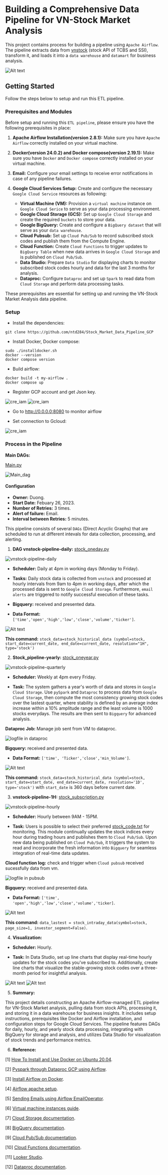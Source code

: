 # Building a Comprehensive Data Pipeline for VN-Stock Market Analysis

This project contains process for building a pipeline using `Apache Airflow`. The pipeline extracts data from [vnstock](https://github.com/thinh-vu/vnstock?tab=readme-ov-file) (stock API of TCBS and SSI), transform it, and loads it into a `data warehouse` and `datamart` for business analysis.

![Alt text](doc/images/etlarchitecture.png)

## Getting Started

Follow the steps below to setup and run this ETL pipeline.

### Prerequisites and Modules

Before setup and running this `ETL pipeline`, please ensure you have the following prerequisites in place:

1. **Apache Airflow Installation(version 2.8.1):** Make sure you have `Apache Airflow` correctly installed on your virtual machine. 

2. **Docker(version 24.0.2) and Docker compose(version 2.19.1):** Make sure you have `Docker` and `Docker compose` correctly installed on your virtual machine.

3. **Email:** Configure your email settings to receive error notifications in case of any pipeline failures. 

4. **Google Cloud Services Setup:** Create and configure the necessary `Google Cloud Service` resources as following:

    - **Virtual Machine (VM):** Provision a `virtual machine` instance on `Google Cloud Serice` to serve as your data processing environment.
    - **Google Cloud Storage (GCS):** Set up `Google Cloud Storage` and create the required `buckets` to store your data.
    - **Google BigQuery:** Create and configure a `BigQuery dataset` that will serve as your `data warehouse`.
    - **Cloud Pubsub:** Set up `Cloud Pub/Sub` to record subscribed stock codes and publish them from the Compute Engine.
    - **Cloud Function:** Create `Cloud Functions` to trigger updates to `BigQuery Table` when new data arrives in `Google Cloud Storage` and is published on `Cloud Pub/Sub`.
    - **Data Studio:** Prepare `Data Studio` for displaying charts to monitor subscribed stock codes hourly and data for the last 3 months for analysis. 
    - **Dataproc:** Configure `Dataproc` and set up `Spark` to read data from `Cloud Storage` and perform data processing tasks.

These prerequisites are essential for setting up and running the VN-Stock Market Analysis data pipeline.

### Setup

- Install the dependencies:
```
git clone https://github.com/ntd284/Stock_Market_Data_Pipeline_GCP
```
- Install Docker, Docker compose:
```
sudo ./installdocker.sh
docker --version
docker compose version
```
- Build airflow: 
```
docker build -t my-airflow .
docker compose up
```
- Register GCP account and get Json key.

![cre_iam](doc/images/cre_iam.png)
![cre_iam](doc/images/credentials.png)

- Go to http://0.0.0.0:8080 to monitor airflow

- Set connection to Gcloud:

![cre_iam](doc/images/connection-gcloud.png)

### Process in the Pipeline

**Main DAGs:**

[Main.py](dags/main.py)

![Main_dag](doc/images/maindags.png)

#### Configuration

- **Owner:** Duong.
- **Start Date:** Febuary 26, 2023.
- **Number of Retries:** 3 times.
- **Alert of failure:** Email.
- **Interval between Retries:** 5 minutes.

This pipeline consists of several `DAGs` (Direct Acyclic Graphs) that are scheduled to run at different intevals for data collection, processing, and alerting.

1. **DAG vnstock-pipeline-daily:** [stock_oneday.py](dags/plugin/stock_oneday.py)

![vnstock-pipeline-daily](doc/images/daily.png)

- **Scheduler:** Daily at 4pm in working days (Monday to Friday).

- **Tasks:** Daily stock data is collected from `vnstock` and processed at hourly intervals from 9am to 4pm in working days, after which the processed data is sent to `Google Cloud Storage`. Furthermore, `email alerts` are triggered to notify successful execution of these tasks.

- **Bigquery:** received and presented data.

- **Data Format:** `['time','open','high','low','close','volume','ticker']`.

![Alt text](doc/images/bq-daily.png)

**This command:** `stock_data=stock_historical_data (symbol=stock, start_date=current_date, end_date=current_date, resolution="1H", type='stock')`
    
2. **Stock_pipeline-yearly:** [stock_oneyear.py](dags/plugin/stock_oneyear.py)

![vnstock-pipeline-quarterly](doc/images/quarter.png)

- **Scheduler:** Weekly at 4pm every Friday.

- **Task:** The system gathers a year's worth of data and stores in `Google Cloud Storage`. Use `pySpark` and `Dataproc` to process data from `Google Cloud Storage`, then compute the most consistency growing stock codes over the lastest quarter, where stability is defined by an average index increase within a 10% amplitude range and the least volume is 1000 stocks everydays. The results are then sent to `Bigquery` for advanced analysis.

**Dataproc Job:** Manage job sent from VM to dataproc.

![logfile in dataproc](doc/images/dataproc.png)

**Bigquery:** received and presented data.

- **Data Format:** `['time', 'Ticker','close','min_Volume']`.

![Alt text](doc/images/bq-yearly.png)

**This command:** `stock_data=stock_historical_data (symbol=stock, start_date=start_date, end_date=current_date, resolution='1D', type='stock')` with `start_date` is 360 days before current date.

3. **vnstock-pipeline-1H:** [stock_subscription.py](dags/plugin/stock_subscribe.py)

![vnstock-pipeline-hourly](doc/images/hourly.png)

- **Scheduler:** Hourly between 9AM - 15PM.

- **Task:** Users is possible to select their preferred [stock_code.txt](dags/file/stock_code.txt) for monitoring. This module continually updates the stock indices every hour during trading hours and publishes them to `Cloud Pub/Sub`. Upon new data being published on `Cloud Pub/Sub`, it triggers the system to read and incorporate the fresh information into `Bigquery` for seamless integration of real-time data updates.

**Cloud function log:** check and trigger when `Cloud pubsub` received sucessfully data from vm.

![logfile in pubsub](doc/images/pubsub.png)

**Bigquery:** received and presented data.

- **Data Format:** `['time', 'open','high','low','close','volume','ticker]`.

![Alt text](doc/images/bq-hourly.png)

**This command:** `data_lastest = stock_intraday_data(symbol=stock, page_size=1, investor_segment=False)`.

4. **Visualization:**

- **Scheduler:** Hourly.

- **Task:** In Data Studio, set up line charts that display real-time hourly updates for the stock codes you've subscribed to. Additionally, create line charts that visualize the stable-growing stock codes over a three-month period for insightful analysis.

![Alt text](doc/images/looker-3m.png)
![Alt text](doc/images/looker-hourly.png)

5. **Summary:**

This project details constructing an Apache Airflow-managed ETL pipeline for VN-Stock Market analysis, pulling data from stock APIs, processing it, and storing it in a data warehouse for business insights. It includes setup instructions, prerequisites like Docker and Airflow installation, and configuration steps for Google Cloud Services. The pipeline features DAGs for daily, hourly, and yearly stock data processing, integrating with BigQuery for storage and analysis, and utilizes Data Studio for visualization of stock trends and performance metrics.

6. **Reference:**

[1] [How To Install and Use Docker on Ubuntu 20.04](https://www.digitalocean.com/community/tutorials/how-to-install-and-use-docker-on-ubuntu-20-04).

[2] [Pyspark through Dataproc GCP using Airflow](https://ilhamaulanap.medium.com/data-lake-with-pyspark-through-dataproc-gcp-using-airflow-d3d6517f8168).

[3] [Install Airflow on Docker](https://www.youtube.com/watch?v=aTaytcxy2Ck&t=318s).

[4] [Airflow apache setup](https://github.com/apache/airflow).

[5] [Sending Emails using Airflow EmailOperator](https://hevodata.com/learn/airflow-emailoperator/).

[6] [Virtual machine instances guide](https://cloud.google.com/compute/docs/instances).

[7] [Cloud Storage documentation](https://cloud.google.com/storage/docs).

[8] [BigQuery documentation](https://cloud.google.com/bigquery/docs).

[9] [Cloud Pub/Sub documentation](https://cloud.google.com/pubsub/docs).

[10] [Cloud Functions documentation](https://cloud.google.com/functions/docs).

[11] [Looker Studio](https://developers.google.com/looker-studio).

[12] [Dataproc documentation](https://spark.apache.org/docs/latest/sql-getting-started.html).







